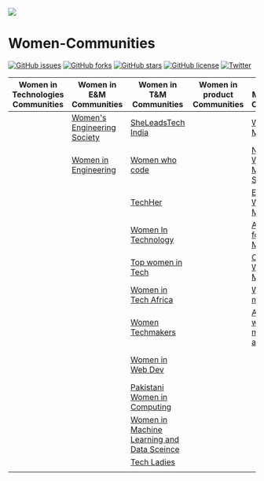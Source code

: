 ![](https://img.shields.io/badge/-Women%20Communities-blueviolet.svg)

# Women-Communities
[![GitHub issues](https://img.shields.io/github/issues/tapaswenipathak/Women-Communities.svg)](https://github.com/tapaswenipathak/Women-Communities/issues)
[![GitHub forks](https://img.shields.io/github/forks/tapaswenipathak/Women-Communities.svg)](https://github.com/tapaswenipathak/Women-Communities/network)
[![GitHub stars](https://img.shields.io/github/stars/tapaswenipathak/Women-Communities.svg)](https://github.com/tapaswenipathak/Women-Communities/stargazers)
[![GitHub license](https://img.shields.io/github/license/tapaswenipathak/Women-Communities.svg)](https://github.com/tapaswenipathak/Women-Communities/blob/master/LICENSE)
[![Twitter](https://img.shields.io/twitter/url/https/github.com/tapaswenipathak/Women-Communities.svg?label=Women-Communities&style=social)](https://twitter.com/intent/tweet?text=Women%20Communities:&url=https%3A%2F%2Fgithub.com%2Ftapaswenipathak%2FWomen-Communities%2Fblob%2Fmaster%2FREADME.md)


| Women in Technologies Communities | Women in E&M Communities                                    | Women in T&M Communities                                              | Women in product Communities | Women in Mathematics Communities                                            | Women in S&M Communities                                                                        | Women who Code                                             | Women in consulting Communities | Generic women Communities                                    |
|-----------------------------------|-------------------------------------------------------------|-----------------------------------------------------------------------|:----------------------------:|-----------------------------------------------------------------------------|-------------------------------------------------------------------------------------------------|------------------------------------------------------------|---------------------------------|--------------------------------------------------------------|
|                                   | [Women's Engineering Society](https://www.wes.org.uk/) | [SheLeadsTech India](https://sheleadstechin.splashthat.com/)     |                              | [Women Do Math](https://www.womendomath.org/)                               | [OWSD](https://owsd.net/career-development/early-career-women-scientists-ecws-fellowships) | [Women Who Code](https://www.womenwhocode.com/)       |                                 | [community.anitab.org](https://community.anitab.org/)        |
|                                   | [Women in Engineering ](https://www.womeng.org/)       | [Women who code](https://www.womenwhocode.com/)                  |                              | [Nigerian Women Mathematical Society](http://www.nigerianwomeninmaths.org/) | [Connecting African Women in STEM](https://connectingafricanwomeninstem.org/)              | [Girls Who Code](https://girlswhocode.com/)           |                                 | [Pehia Foundation](https://pehia.org/)                       |
|                                   |                                                             | [TechHer](https://techherng.com/)                                |                              | [European Women in Mathematics](https://www.europeanwomeninmaths.org)       | [Infosec girls](https://www.infosecgirls.in/)                                              | [Girls Coding](http://www.girlscoding.com.ng/)        |                                 | [Women in Product](https://www.womenpm.org/)                 |
|                                   |                                                             | [Women In Technology](https://www.womenintechnology.org/)        |                              | [Association for Women in Mathematics](https://awm-math.org/)               | [LinuxChix](https://www.linuxchix.org/)                                                    | [The Girl Code](https://thegirlcode.co/index.html)    |                                 | [WAAW Foundation](http://waawfoundation.org/)                |
|                                   |                                                             | [Top women in Tech](https://topwomentech.com//)                  |                              | [Celebrating Women in Mathematics](https://may12.womeninmaths.org/)         | [Girls Develop it](https://www.girldevelopit.com/)                                         | [SHEROES](https://sheroes.com/)                       |                                 | [Pyladies](https://www.pyladies.com/)                        |
|                                   |                                                             | [Women in Tech Africa](http://www.womenintechafrica.com/)        |                              | [Women in mathematics](http://womeninmath.net/)                             |                                                                                                 | [Women Who Go](https://www.womenwhogo.org/)           |                                 | [ProjectCSgirls](https://www.projectcsgirls.com/)            |
|                                   |                                                             | [Women Techmakers](https://www.womentechmakers.com/)             |                              | [African women in mathematics association](http://africanwomeninmath.org/)  |                                                                                                 | [She codes for change](http://shecodesforchange.org/) |                                 | [Ladies Love STEM](https://ladieslovestem.com/)              |
|                                   |                                                             | [Women in Web Dev](https://womeninwebdev.com/)                   |                              |                                                                             |                                                                                                 | [She codes Africa](https://medium.com/shecodeafrica)  |                                 | [DjangoGirls](https://djangogirls.org/)                      |
|                                   |                                                             | [Pakistani Women in Computing](https://pwic.org/)                |                              |                                                                             |                                                                                                 | [Girls in Tech](https://girlsintech.org/)             |                                 | [The Girl Lead Project](https://www.thegirlleadproject.org/) |
|                                   |                                                             | [Women in Machine Learning and Data Sceince](http://wimlds.org/) |                              |                                                                             |                                                                                                 |                                                            |                                 |                                                              |
|                                   |                                                             | [Tech Ladies](https://www.hiretechladies.com/)                   |                              |                                                                             |                                                                                                 |                                                            |                                 |                                                              |
|                                   |                                                             |                                                                       |                              |                                                                             |                                                                                                 |                                                            |                                 |                                                              |

